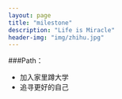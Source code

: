 ```yaml
---
layout: page
title: "milestone"
description: "Life is Miracle"
header-img: "img/zhihu.jpg"
---
```



###Path：


- 加入家里蹲大学
- 追寻更好的自己






